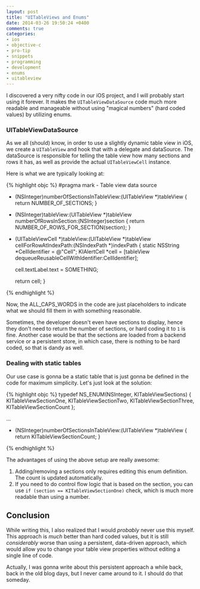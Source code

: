 ```yaml
---
layout: post
title: "UITableViews and Enums"
date: 2014-03-26 19:50:24 +0400
comments: true
categories: 
- ios
- objective-c
- pro-tip
- snippets
- programming
- development
- enums
- uitableview
---
```


I discovered a very nifty code in our iOS project, and I will probably start using it forever. It makes the `UITableViewDataSource` code much more readable and manageable without using "magical numbers" (hard coded values) by utilizing enums.

### UITableViewDataSource

As we all (should) know, in order to use a slightly dynamic table view in iOS, we create a `UITableView` and hook that with a delegate and dataSource. The dataSource is responsible for telling the table view how many sections and rows it has, as well as provide the actual `UITableViewCell` instance.

Here is what we are typically looking at:

{% highlight objc %}
#pragma mark - Table view data source

- (NSInteger)numberOfSectionsInTableView:(UITableView *)tableView
{
    return NUMBER_OF_SECTIONS;
}

- (NSInteger)tableView:(UITableView *)tableView numberOfRowsInSection:(NSInteger)section
{
    return NUMBER_OF_ROWS_FOR_SECTION(section);
}

- (UITableViewCell *)tableView:(UITableView *)tableView cellForRowAtIndexPath:(NSIndexPath *)indexPath
{
    static NSString *CellIdentifier = @"Cell";
    KIAlertCell *cell = [tableView dequeueReusableCellWithIdentifier:CellIdentifier];
    
    cell.textLabel.text = SOMETHING;
    
    return cell;
}

{% endhighlight %}

Now, the ALL_CAPS_WORDS in the code are just placeholders to indicate what we should fill them in with something reasonable.

Sometimes, the developer doesn't even have sections to display, hence they don't need to return the number of sections, or hard coding it to `1` is fine. Another case would be that the sections are loaded from a backend service or a persistent store, in which case, there is nothing to be hard coded, so that is dandy as well.

### Dealing with static tables

Our use case is gonna be a static table that is just gonna be defined in the code for maximum simplicity. Let's just look at the solution:

{% highlight objc %}
typedef NS_ENUM(NSInteger, KITableViewSections)
{
    KITableViewSectionOne,
    KITableViewSectionTwo,
    KITableViewSectionThree,
    KITableViewSectionCount
};

...

- (NSInteger)numberOfSectionsInTableView:(UITableView *)tableView
{
    return KITableViewSectionCount;
}

{% endhighlight %}

The advantages of using the above setup are really awesome:

1. Adding/removing a sections only requires editing this enum definition. The count is updated automatically.
2. If you need to do control flow logic that is based on the section, you can use `if (section == KITableViewSectionOne)` check, which is much more readable than using a number.

## Conclusion

While writing this, I also realized that I would _probably_ never use this myself. This approach is _much_ better than hard coded values, but it is still _considerably_ worse than using a persistent, data-driven approach, which would allow you to change your table view properties without editing a single line of code.

Actually, I was gonna write about this persistent approach a while back, back in the old blog days, but I never came around to it. I should do that someday.
